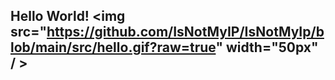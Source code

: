 ## Hello World! <img src="https://github.com/IsNotMyIP/IsNotMyIp/blob/main/src/hello.gif?raw=true" width="50px" / >

<!--
**IsNotMyIP/IsNotMyIp** is a ✨ _special_ ✨ repository because its `README.md` (this file) appears on your GitHub profile.

## Programming languages:
<img src="https://github.com/IsNotMyIP/IsNotMyIp/blob/main/src/cpp.png?raw=true" width="25px"></><img src="https://github.com/IsNotMyIP/IsNotMyIp/blob/main/src/python.png?raw=true" width="25px"></><img src="https://github.com/IsNotMyIP/IsNotMyIp/blob/main/src/html5.png?raw=true" width="25px"></>




Here are some ideas to get you started:

- 🔭 I’m currently working on ...
- 🌱 I’m currently learning ...
- 👯 I’m looking to collaborate on ...
- 🤔 I’m looking for help with ...
- 💬 Ask me about ...
- 📫 How to reach me: ...
- 😄 Pronouns: ...
- ⚡ Fun fact: ...
-->
